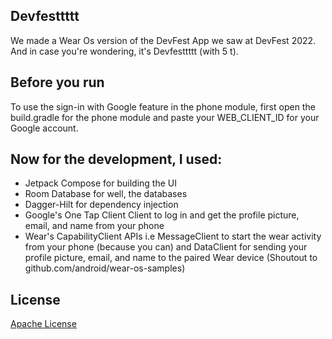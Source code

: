 ## Devfesttttt
 We made a Wear Os version of the DevFest App we saw at DevFest 2022. And in case you're wondering, it's Devfesttttt (with 5 t).
 
 ##  Before you run
 To use the sign-in with Google feature in the phone module, first open the build.gradle for the phone module and paste your WEB_CLIENT_ID for your Google account.
 
 ##  Now for the development, I used:
 * Jetpack Compose for building the UI
 * Room Database for well, the databases
 * Dagger-Hilt for dependency injection
 * Google's One Tap Client Client to log in and get the profile picture, email, and name from your phone
 * Wear's CapabilityClient APIs i.e MessageClient to start the wear activity from your phone (because you can) and DataClient for sending your profile picture, email, and name to the paired Wear device (Shoutout to github.com/android/wear-os-samples)

##  License
[Apache License](LICENSE)
